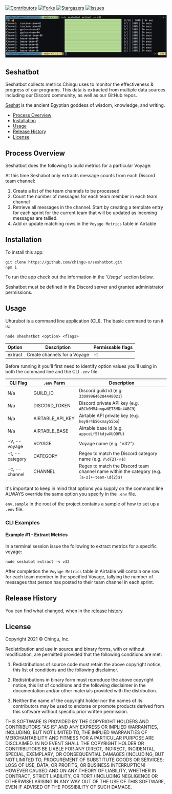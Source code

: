 

[contributors-shield]: https://img.shields.io/github/contributors/chingu-x/seshatbot.svg?style=for-the-badge
[contributors-url]: https://github.com/chingu-x/seshatbot/graphs/contributors
[forks-shield]: https://img.shields.io/github/forks/chingu-x/seshatbot.svg?style=for-the-badge
[forks-url]: https://github.com/chingu-x/seshatbot/network/members
[stars-shield]: https://img.shields.io/github/stars/chingu-x/seshatbot.svg?style=for-the-badge
[stars-url]: https://github.com/chingu-x/seshatbot/stargazers
[issues-shield]: https://img.shields.io/github/issues/chingu-x/seshatbot.svg?style=for-the-badge
[issues-url]: https://github.com/chingu-x/seshatbot/issues

[![Contributors][contributors-shield]][contributors-url]
[![Forks][forks-shield]][forks-url]
[![Stargazers][stars-shield]][stars-url]
[![Issues][issues-shield]][issues-url]

![Seshatbot Progress Bar](./docs/seshatbot_progress_bar.png)

## Seshatbot

Seshatbot collects metrics Chingu uses to monitor the effectiveness & progress
of our programs. This data is extracted from multiple data sources including
our Discord community, as well as our GitHub repos.

[Seshat](https://en.wikipedia.org/wiki/Seshat) is the ancient Egyptian goddess of wisdom, knowledge, and writing.

- [Process Overview](#process-overview) 
- [Installation](#installation) 
- [Usage](#usage) 
- [Release History](#release-history) 
- [License](#license)
## Process Overview

Seshatbot does the following to build metrics for a particular Voyage:

At this time Seshabot only extracts message counts from each Discord team channel:
1. Create a list of the team channels to be processed
2. Count the number of messages for each team member in each team channel
3. Retrieve all messages in the channel. Start by creating a template entry for 
each sprint for the current team that will be updated as incoming messages are 
tallied.
4. Add or update matching rows in the `Voyage Metrics` table in Airtable

## Installation

To install this app:
```
git clone https://github.com/chingu-x/seshatbot.git
npm i
```

To run the app check out the information in the *_'Usage'_* section below.

Seshatbot must be defined in the Discord server and granted administrator
permissions. 
## Usage

Uhurubot is a command line application (CLI). The basic command to run it is:
```
node sheshatbot <option> <flags>
```
| Option     | Description                                 | Permissable flags |
|------------|---------------------------------------------|-------------------|
| extract    | Create channels for a Voyage                | -t            |


Before running it you'll first need to identify option values you'll using 
in both the command line and the CLI `.env` file. 

| CLI Flag        | `.env` Parm    | Description                              |
|-----------------|----------------|------------------------------------------|
| N/a             | GUILD_ID       | Discord guild id (e.g. `330999646284448021`) |
| N/a             | DISCORD_TOKEN  | Discord private API key (e.g. `ABCk0MM4nmgwNET5MDc4ABC9`) 
| N/a             | AIRTABLE_API_KEY | Airtable API private key (e.g. `key8r4bSGxmay55bo`) |
| N/a             | AIRTABLE_BASE  | Airtable base id (e.g. `appceLf5lkdjwXUO9FU`) |
| -v, --voyage    | VOYAGE         | Voyage name (e.g. "v32")                 |
| -t, --category  | CATEGORY       | Regex to match the Discord category name (e.g. `V\d{2}-🔥$)` |
| -c, --channel   | CHANNEL        | Regex to match the Discord team channel name within the category (e.g. `[a-z]+-team-\d{2}$)` |
 
It's important to keep in mind that options you supply on the command line
ALWAYS override the same option you specify in the `.env` file.

`env.sample` in the root of the project contains a sample of how to set up a `.env` file.

### CLI Examples

#### Example #1 - Extract Metrics

In a terminal session issue the following to extract metrics for a
specific voyage: 
```
node seshabot extract -v v32
```

After completion the `Voyage Metrics` table in Airtable will contain one row
for each team member in the specified Voyage, tallying the number of messages
that person has posted to their team channel in each sprint.

## Release History

You can find what changed, when in the [release history](./docs/RELEASE_HISTORY.md)

## License

Copyright 2021 &copy; Chingu, Inc.

Redistribution and use in source and binary forms, with or without modification, are permitted provided that the following conditions are met:

1. Redistributions of source code must retain the above copyright notice, this list of conditions and the following disclaimer.

2. Redistributions in binary form must reproduce the above copyright notice, this list of conditions and the following disclaimer in the documentation and/or other materials provided with the distribution.

3. Neither the name of the copyright holder nor the names of its contributors may be used to endorse or promote products derived from this software without specific prior written permission.

THIS SOFTWARE IS PROVIDED BY THE COPYRIGHT HOLDERS AND CONTRIBUTORS "AS IS" AND ANY EXPRESS OR IMPLIED WARRANTIES, INCLUDING, BUT NOT LIMITED TO, THE IMPLIED WARRANTIES OF MERCHANTABILITY AND FITNESS FOR A PARTICULAR PURPOSE ARE DISCLAIMED. IN NO EVENT SHALL THE COPYRIGHT HOLDER OR CONTRIBUTORS BE LIABLE FOR ANY DIRECT, INDIRECT, INCIDENTAL, SPECIAL, EXEMPLARY, OR CONSEQUENTIAL DAMAGES (INCLUDING, BUT NOT LIMITED TO, PROCUREMENT OF SUBSTITUTE GOODS OR SERVICES; LOSS OF USE, DATA, OR PROFITS; OR BUSINESS INTERRUPTION) HOWEVER CAUSED AND ON ANY THEORY OF LIABILITY, WHETHER IN CONTRACT, STRICT LIABILITY, OR TORT (INCLUDING NEGLIGENCE OR OTHERWISE) ARISING IN ANY WAY OUT OF THE USE OF THIS SOFTWARE, EVEN IF ADVISED OF THE POSSIBILITY OF SUCH DAMAGE.
